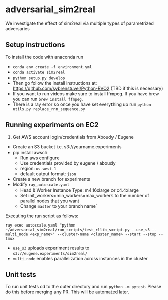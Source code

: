 # adversarial_sim2real
We investigate the effect of sim2real via multiple types of parametrized adversaries

## Setup instructions
To install the code with anaconda run 
- `conda env create -f environment.yml`
- `conda activate sim2real`
- `python setup.py develop` 
- Then go follow the install instructions at: https://github.com/sybrenstuvel/Python-RVO2 (TBD if this is necessary)
- If you want to run videos make sure to install ffmpeg. If you have brew you can run `brew install ffmpeg`.
- There is a ray error so once you have set everything up run `python utils.py replace_rnn_sequence.py`

## Running experiments on EC2
1. Get AWS account login/credentials from Aboudy / Eugene
- Create an S3 bucket i.e. s3://yourname.experiments
- pip install awscli
    - Run aws configure
    - Use credentials provided by eugene / aboudy
    - region: `us-west-1`
    - default output format: `json`
- Create a new branch for experiments
- Modify `ray_autoscale.yaml`
    - Head & Worker Instance Type: m4.16xlarge or c4.4xlarge
    - Set init_workers=min_workers=max_workers to the number of parallel nodes that you want
    - Change `master` to your branch name`

Executing the run script as follows:

`ray exec autoscale.yaml "python ~/adversarial_sim2real/run_scripts/test_rllib_script.py --use_s3 --multi_node <exp_name>" --cluster-name <cluster_name> --start --stop --tmux`

- `use_s3` uploads experiment results to `s3://eugene.experiments/sim2real/`
- `multi_node` enables parallelization across instances in the cluster

## Unit tests
To run unit tests cd to the outer directory and run `python -m pytest`. Please do this before
merging any PR. This will be automated later.